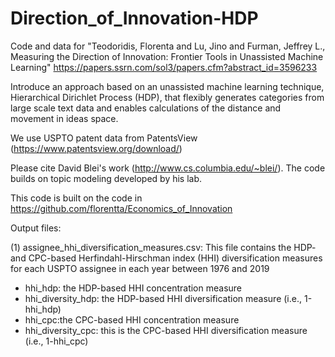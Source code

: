 # Direction_of_Innovation-HDP
Code and data for "Teodoridis, Florenta and Lu, Jino and Furman, Jeffrey L., Measuring the Direction of Innovation: Frontier Tools in Unassisted Machine Learning" https://papers.ssrn.com/sol3/papers.cfm?abstract_id=3596233

Introduce an approach based on an unassisted machine learning technique, Hierarchical Dirichlet Process (HDP), that flexibly generates categories from large scale text data and enables calculations of the distance and movement in ideas space.

We use USPTO patent data from PatentsView (https://www.patentsview.org/download/)

Please cite David Blei's work (http://www.cs.columbia.edu/~blei/). The code builds on topic modeling developed by his lab.

This code is built on the code in https://github.com/florentta/Economics_of_Innovation

Output files:

(1) assignee_hhi_diversification_measures.csv: This file contains the HDP- and CPC-based Herfindahl-Hirschman index (HHI) diversification measures for each USPTO assignee in each year between 1976 and 2019
- hhi_hdp: the HDP-based HHI concentration measure
- hhi_diversity_hdp: the HDP-based HHI diversification measure (i.e., 1-hhi_hdp)
- hhi_cpc:the CPC-based HHI concentration measure
- hhi_diversity_cpc: this is the CPC-based HHI diversification measure (i.e., 1-hhi_cpc)
